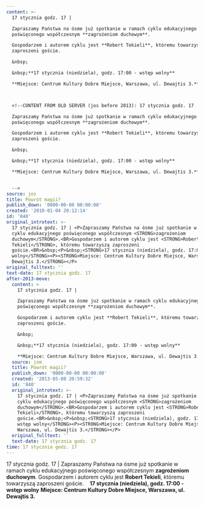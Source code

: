 ```yaml
---
content: >-
  17 stycznia godz. 17 | 

  Zapraszamy Państwa na ósme już spotkanie w ramach cyklu edukacyjnego
  poświęconego współczesnym **zagrożeniom duchowym**.

  Gospodarzem i autorem cyklu jest **Robert Tekieli**, któremu towarzyszą
  zaproszeni goście.

  &nbsp;

  &nbsp;**17 stycznia (niedziela), godz. 17:00 - wstęp wolny**

  **Miejsce: Centrum Kultury Dobre Miejsce, Warszawa, ul. Dewajtis 3.**



  <!--CONTENT FROM OLD SERVER (jos before 2013): 17 stycznia godz. 17 | 

  Zapraszamy Państwa na ósme już spotkanie w ramach cyklu edukacyjnego
  poświęconego współczesnym **zagrożeniom duchowym**.

  Gospodarzem i autorem cyklu jest **Robert Tekieli**, któremu towarzyszą
  zaproszeni goście.

  &nbsp;

  &nbsp;**17 stycznia (niedziela), godz. 17:00 - wstęp wolny**

  **Miejsce: Centrum Kultury Dobre Miejsce, Warszawa, ul. Dewajtis 3.**


  -->
source: jos
title: Powrót magii?
publish_down: '0000-00-00 00:00:00'
created: '2010-01-04 20:12:14'
id: '840'
original_introtext: >-
  17 stycznia godz. 17 | <P>Zapraszamy Państwa na ósme już spotkanie w ramach
  cyklu edukacyjnego poświęconego współczesnym <STRONG>zagrożeniom
  duchowym</STRONG>.<BR>Gospodarzem i autorem cyklu jest <STRONG>Robert
  Tekieli</STRONG>, któremu towarzyszą zaproszeni
  goście.<BR>&nbsp;<P>&nbsp;<STRONG>17 stycznia (niedziela), godz. 17:00 - wstęp
  wolny</STRONG><P><STRONG>Miejsce: Centrum Kultury Dobre Miejsce, Warszawa, ul.
  Dewajtis 3.</STRONG></P>
original_fulltext: ''
text-date: 17 stycznia godz. 17
after-2013-move:
  content: >
    17 stycznia godz. 17 | 

    Zapraszamy Państwa na ósme już spotkanie w ramach cyklu edukacyjnego
    poświęconego współczesnym **zagrożeniom duchowym**.

    Gospodarzem i autorem cyklu jest **Robert Tekieli**, któremu towarzyszą
    zaproszeni goście.

    &nbsp;

    &nbsp;**17 stycznia (niedziela), godz. 17:00 - wstęp wolny**

    **Miejsce: Centrum Kultury Dobre Miejsce, Warszawa, ul. Dewajtis 3.**
  source: jom
  title: Powrót magii?
  publish_down: '0000-00-00 00:00:00'
  created: '2013-05-08 20:59:32'
  id: '840'
  original_introtext: >-
    17 stycznia godz. 17 | <P>Zapraszamy Państwa na ósme już spotkanie w ramach
    cyklu edukacyjnego poświęconego współczesnym <STRONG>zagrożeniom
    duchowym</STRONG>.<BR>Gospodarzem i autorem cyklu jest <STRONG>Robert
    Tekieli</STRONG>, któremu towarzyszą zaproszeni
    goście.<BR>&nbsp;<P>&nbsp;<STRONG>17 stycznia (niedziela), godz. 17:00 -
    wstęp wolny</STRONG><P><STRONG>Miejsce: Centrum Kultury Dobre Miejsce,
    Warszawa, ul. Dewajtis 3.</STRONG></P>
  original_fulltext: ''
  text-date: 17 stycznia godz. 17
time: 17 stycznia godz. 17
---
```

17 stycznia godz. 17 | 
Zapraszamy Państwa na ósme już spotkanie w ramach cyklu edukacyjnego poświęconego współczesnym **zagrożeniom duchowym**.
Gospodarzem i autorem cyklu jest **Robert Tekieli**, któremu towarzyszą zaproszeni goście.
&nbsp;
&nbsp;**17 stycznia (niedziela), godz. 17:00 - wstęp wolny**
**Miejsce: Centrum Kultury Dobre Miejsce, Warszawa, ul. Dewajtis 3.**


<!--CONTENT FROM OLD SERVER (jos before 2013): 17 stycznia godz. 17 | 
Zapraszamy Państwa na ósme już spotkanie w ramach cyklu edukacyjnego poświęconego współczesnym **zagrożeniom duchowym**.
Gospodarzem i autorem cyklu jest **Robert Tekieli**, któremu towarzyszą zaproszeni goście.
&nbsp;
&nbsp;**17 stycznia (niedziela), godz. 17:00 - wstęp wolny**
**Miejsce: Centrum Kultury Dobre Miejsce, Warszawa, ul. Dewajtis 3.**

-->

<!--{{json:{"created_date":"2010-01-04 20:12:14","publish_down":"0000-00-00 00:00:00","id":"840"}}}-->